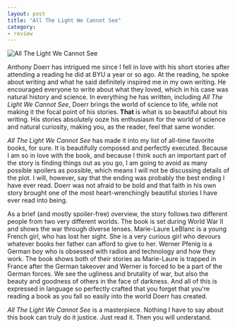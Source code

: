 ```yaml
---
layout: post
title: "All The Light We Cannot See"
category:
- review
---
```


![All The Light We Cannot See](http://www.whynotarhino.com/images/posts/all-the-light-we-cannot-see/header.png)

Anthony Doerr has intrigued me since I fell in love with his short stories after attending a reading he did at BYU a year or so ago. At the reading, he spoke about writing and what he said definitely inspired me in my own writing. He encouraged everyone to write about what they loved, which in his case was natural history and science. In everything he has written, including *All The Light We Cannot See*, Doerr brings the world of science to life, while not making it the focal point of his stories. **That** is what is so beautiful about his writing. His stories absolutely ooze his enthusiasm for the world of science and natural curiosity, making you, as the reader, feel that same wonder. 

*All The Light We Cannot See* has made it into my list of all-time favorite books, for sure. It is beautifully composed and perfectly executed. Because I am so in love with the book, and because I think such an important part of the story is finding things out as you go, I am going to avoid as many possible spoilers as possible, which means I will not be discussing details of the plot. I will, however, say that the ending was probably the best ending I have ever read. Doerr was not afraid to be bold and that faith in his own story brought one of the most heart-wrenchingly beautiful stories I have ever read into being. 

As a brief (and mostly spoiler-free) overview, the story follows two different people from two very different worlds. The book is set during World War II and shows the war through diverse lenses. Marie-Laure LeBlanc is a young French girl, who has lost her sight. She is a very curious girl who devours whatever books her father can afford to give to her. Werner Pfenig is a German boy who is obsessed with radios and technology and how they work. The book shows both of their stories as Marie-Laure is trapped in France after the German takeover and Werner is forced to be a part of the German forces. We see the ugliness and brutality of war, but also the beauty and goodness of others in the face of darkness. And all of this is expressed in language so perfectly crafted that you forget that you're reading a book as you fall so easily into the world Doerr has created.  

*All The Light We Cannot See* is a masterpiece. Nothing I have to say about this book can truly do it justice. Just read it. Then you will understand. 
